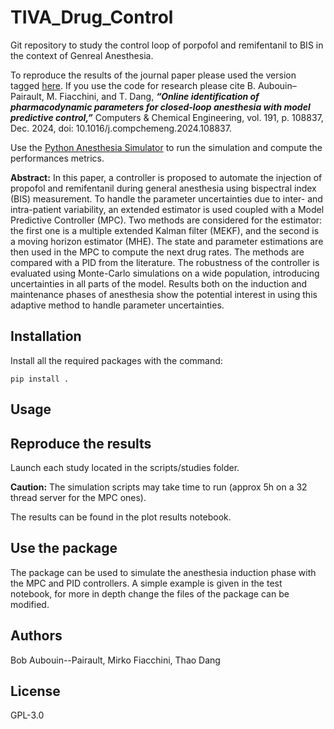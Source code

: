 # TIVA_Drug_Control

Git repository to study the control loop of porpofol and remifentanil to BIS in the context of Genreal Anesthesia.

To reproduce the results of the journal paper please used the version tagged [here](https://github.com/BobAubouin/TIVA_Drug_Control/releases/tag/journal-result). If you use the code for research please cite B. Aubouin–Pairault, M. Fiacchini, and T. Dang, ***“Online identification of pharmacodynamic parameters for closed-loop anesthesia with model predictive control,”*** Computers & Chemical Engineering, vol. 191, p. 108837, Dec. 2024, doi: 10.1016/j.compchemeng.2024.108837. 

Use the [Python Anesthesia Simulator](https://github.com/BobAubouin/Python_Anesthesia_Simulator) to run the simulation and compute the performances metrics.

**Abstract:**
In this paper, a controller is proposed to automate the injection of propofol and remifentanil during general anesthesia using bispectral index (BIS) measurement. To handle the parameter uncertainties due to inter- and intra-patient variability, an extended estimator is used coupled with a Model Predictive Controller (MPC). Two methods are considered for the estimator: the first one is a multiple extended Kalman filter (MEKF), and the second is a moving horizon estimator (MHE). The state and parameter estimations are then used in the MPC to compute the next drug rates. The methods are compared with a PID from the literature. The robustness of the controller is evaluated using Monte-Carlo simulations on a wide population, introducing uncertainties in all parts of the model. Results both on the induction and maintenance phases of anesthesia show the potential interest in using this adaptive method to handle parameter uncertainties.


## Installation

Install all the required packages with the command:

```
pip install .
```

## Usage

## Reproduce the results
Launch each study located in the scripts/studies folder. 

**Caution:** The simulation scripts may take time to run (approx 5h on a 32 thread server for the MPC ones).

The results can be found in the plot results notebook.

## Use the package

The package can be used to simulate the anesthesia induction phase with the MPC and PID controllers. 
A simple example is given in the test notebook, for more in depth change the files of the package can be modified.

## Authors

Bob Aubouin--Pairault, Mirko Fiacchini, Thao Dang

## License

 GPL-3.0
